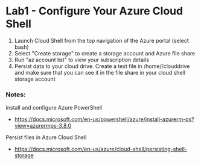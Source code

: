 # Lab1 - Configure Your Azure Cloud Shell

1. Launch Cloud Shell from the top navigation of the Azure portal (select bash)
2. Select "Create storage" to create a storage account and Azure file share
3. Run "az account list" to view your subscription details
4. Persist data to your cloud drive. Create a text file in /home/<your username>/clouddrive and make sure that you can see it in the file share in your cloud shell storage account


### Notes:

Install and configure Azure PowerShell
* https://docs.microsoft.com/en-us/powershell/azure/install-azurerm-ps?view=azurermps-3.8.0

Persist files in Azure Cloud Shell
* https://docs.microsoft.com/en-us/azure/cloud-shell/persisting-shell-storage
